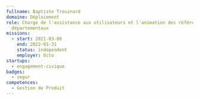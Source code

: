 ```yaml
---
fullname: Baptiste Trouinard
domaine: Déploiement
role: Charge de l'assistance aux utilisateurs et l'animation des référents
  départementaux
missions:
  - start: 2021-03-08
    end: 2022-01-31
    status: independent
    employer: Octo
startups:
  - engagement-civique
badges:
  - segur
competences:
  - Gestion de Produit
---
```

